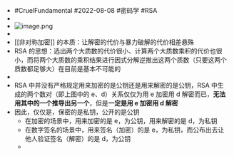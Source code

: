 - #CruelFundamental #2022-08-08 #密码学 #RSA
-
- ![image.png](../assets/image_1659938674558_0.png)
-
- [[非对称加密]] 的本质：让解密的代价与暴力破解的代价相差悬殊
- RSA 的思想：选出两个大质数的代价很小、计算两个大质数乘积的代价也很小，而将两个大质数的乘积结果进行因式分解逆推出这两个质数（只要这两个质数都足够大）在目前是基本不可能的
-
- RSA 中并没有严格规定用来加密的是公钥还是用来解密的是公钥，RSA 中生成的两个数对（即上图中的 e、d）关系仅仅为用 e 加密用 d 解密而已，**无法用其中的一个推导出另一个**，但是**一定是用 e 加密用 d 解密**
- 因此，仅仅是，保密的是私钥，公开的是公钥
	- 在加密的场景中，用来加密的是 e，为公钥，用来解密的是 d，为私钥
	- 在数字签名的场景中，用来签名（加密）的是 e，为私钥，而公布出去让他人验证签名（解密）的是 d，为公钥
	-